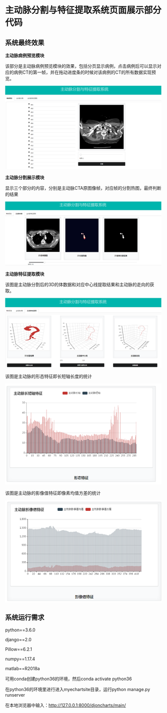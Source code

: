 # 主动脉分割与特征提取系统页面展示部分代码

## 系统最终效果

**主动脉病例预览模块**

该部分是主动脉病例预览模块的效果，包括分页显示病例，点击病例后可以显示对应的病例CT的第一帧，并在拖动进度条的时候对该病例的CT的所有数据实现预览。

![pic1](./img/patients.png)

**主动脉分割展示模块**

显示三个部分的内容，分别是主动脉CTA原图像帧，对应帧的分割热图，最终判断的结果

![pic2](./img/segment.png)

**主动脉特征提取模块**

该图是主动脉分割后的3D的体数据和对应中心线提取结果和主动脉的走向的获取。

![pic3](./img/centerline.png)

该图是主动脉的形态特征即长短轴长度的统计

![pic4](./img/morph.png)

该图是主动脉的影像值特征即像素均值方差的统计

![pic5](./img/value.png)



## 系统运行需求

python==3.6.0

django==2.0

Pillow==6.2.1

numpy==1.17.4

matlab==R2018a

可用conda创建python36的环境，然后conda activate python36

在python36的环境里进行进入myechartsite目录，运行python manage.py runserver

在本地浏览器中输入：http://127.0.0.1:8000/djoncharts/main/